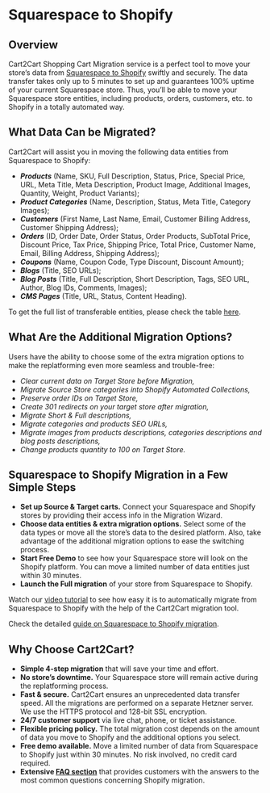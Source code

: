 # Squarespace to Shopify 
## Overview
Cart2Cart Shopping Cart Migration service is a perfect tool to move your store’s data from [Squarespace to Shopify](https://www.shopping-cart-migration.com/shopping-cart-migration-options/28509-squarespace-to-shopify-migration?utm_source=github.com&utm_medium=referral&utm_term=squarespace-shopify&utm_campaign=optimized-page) swiftly and securely. The data transfer takes only up to 5 minutes to set up and guarantees 100% uptime of your current Squarespace store. Thus, you’ll be able to move your Squarespace store entities, including products, orders, customers, etc. to Shopify in a totally automated way.
## What Data Can be Migrated?
Cart2Cart will assist you in moving the following data entities from Squarespace to Shopify:
* **_Products_** (Name, SKU, Full Description, Status, Price, Special Price, URL, Meta Title, Meta Description, Product Image, Additional Images, Quantity, Weight, Product Variants);
* **_Product Categories_** (Name, Description, Status, Meta Title, Category Images);
* **_Customers_** (First Name, Last Name, Email, Customer Billing Address, Customer Shipping Address);
* **_Orders_** (ID, Order Date, Order Status, Order Products, SubTotal Price, Discount Price, Tax Price, Shipping Price, Total Price, Customer Name, Email, Billing Address, Shipping Address);
* **_Coupons_** (Name, Coupon Code, Type Discount, Discount Amount);
* **_Blogs_** (Title, SEO URLs);
* **_Blog Posts_** (Title, Full Description, Short Description, Tags, SEO URL, Author, Blog IDs, Comments, Images);
* **_CMS Pages_** (Title, URL, Status, Content Heading).
 
To get the full list of transferable entities, please check the table [here](https://www.shopping-cart-migration.com/shopping-cart-migration-options/28509-squarespace-to-shopify-migration?utm_source=github.com&utm_medium=referral&utm_term=squarespace-shopify&utm_campaign=optimized-page).
## What Are the Additional Migration Options?
Users have the ability to choose some of the extra migration options to make the replatforming even more seamless and trouble-free:
* _Clear current data on Target Store before Migration,_
* _Migrate Source Store categories into Shopify Automated Collections,_
* _Preserve order IDs on Target Store,_
* _Create 301 redirects on your target store after migration,_
* _Migrate Short & Full descriptions,_
* _Migrate categories and products SEO URLs,_
* _Migrate images from products descriptions, categories descriptions and blog posts descriptions,_
* _Change products quantity to 100 on Target Store._
## Squarespace to Shopify Migration in a Few Simple Steps 
* **Set up Source & Target carts.** Connect your Squarespace and Shopify stores by providing their access info in the Migration Wizard.
* **Choose data entities & extra migration options.** Select some of the data types or move all the store’s data to the desired platform. Also, take advantage of the additional migration options to ease the switching process.
* **Start Free Demo** to see how your Squarespace store will look on the Shopify platform. You can move a limited number of data entities just within 30 minutes.  
* **Launch the Full migration** of your store from Squarespace to Shopify.

Watch our [video tutorial](https://www.youtube.com/watch?v=9Rf6V5LVkjo&t=1s?utm_source=github.com&utm_medium=referral&utm_term=squarespace-shopify&utm_campaign=optimized-page) to see how easy it is to automatically migrate from Squarespace to Shopify with the help of the Cart2Cart migration tool.
 
Check the detailed [guide on Squarespace to Shopify migration](https://www.shopping-cart-migration.com/migration-guides/squarespace-to-shopify-migration?utm_source=github.com&utm_medium=referral&utm_term=squarespace-shopify&utm_campaign=optimized-page). 
## Why Choose Cart2Cart?
* **Simple 4-step migration** that will save your time and effort.
* **No store’s downtime.** Your Squarespace store will remain active during the replatforming process.
* **Fast & secure.** Cart2Cart ensures an unprecedented data transfer speed. All the migrations are performed on a separate Hetzner server. We use the HTTPS protocol and 128-bit SSL encryption.
* **24/7 customer support** via live chat, phone, or ticket assistance.
* **Flexible pricing policy.** The total migration cost depends on the amount of data you move to Shopify and the additional options you select.   
* **Free demo available.** Move a limited number of data from Squarespace to Shopify just within 30 minutes. No risk involved, no credit card required. 
* **Extensive [FAQ section](https://www.shopping-cart-migration.com/faq/22-shopify?utm_source=github.com&utm_medium=referral&utm_term=squarespace-shopify&utm_campaign=optimized-page)** that provides customers with the answers to the most common questions concerning Shopify migration.
